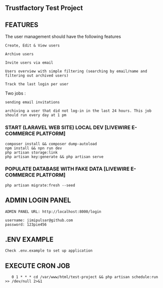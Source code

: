 ## Trustfactory Test Project

## FEATURES


The user management should have the following features

    Create, Edit & View users

    Archive users

    Invite users via email

    Users overview with simple filtering (searching by email/name and filtering out archived users)

    Track the last login per user

Two jobs :

    sending email invitations

    archiving a user that did not log-in in the last 24 hours. This job should run every day at 1 pm



### START (LARAVEL WEB SITE) LOCAL DEV [LIVEWIRE E-COMMERCE PLATFORM]

    composer install && composer dump-autoload
    npm install && npn run dev
    php artisan storage:link
    php artisan key:generate && php artisan serve

### POPULATE DATABASE WITH FAKE DATA [LIVEWIRE E-COMMERCE PLATFORM]

    php artisan migrate:fresh --seed

## ADMIN LOGIN PANEL

    ADMIN PANEL URL: http://localhost:8000/login

    username: jimipulsar@github.com
    password: 123pie456

## .ENV EXAMPLE

    Check .env.example to set up application

## EXECUTE CRON JOB
       0 1 * * * cd /var/www/html/test-project && php artisan schedule:run >> /dev/null 2>&1

